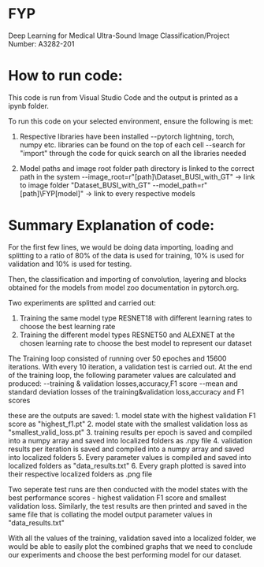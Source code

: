 # FYP
Deep Learning for Medical Ultra-Sound Image Classification/Project Number: A3282-201

# How to run code:
This code is run from Visual Studio Code and the output is printed as a ipynb folder. 

To run this code on your selected environment, ensure the following is met:
  1. Respective libraries have been installed
        --pytorch lightning, torch, numpy etc. libraries can be found on the top of each cell
        --search for "import" through the code for quick search on all the libraries needed
        
  2. Model paths and image root folder path directory is linked to the correct path in the system
        --image_root=r"[path]\Dataset_BUSI_with_GT" -> link to image folder "Dataset_BUSI_with_GT"
        --model_path=r"[path]\FYP\[model]" -> link to every respective models
  
# Summary Explanation of code:
For the first few lines, we would be doing data importing, loading and splitting to a ratio of 80% of the data is used for training, 10% is used for validation and 10% is used for testing.

Then, the classification and importing of convolution, layering and blocks obtained for the models from model zoo documentation in pytorch.org.

Two experiments are splitted and carried out:
  1. Training the same model type RESNET18 with different learning rates to choose the best learning rate
  2. Training the different model types RESNET50 and ALEXNET at the chosen learning rate to choose the best model to represent our dataset

The Training loop consisted of running over 50 epoches and 15600 iterations. 
With every 10 iteration, a validation test is carried out.
At the end of the training loop, 
  the following parameter values are calculated and produced:
    --training & validation losses,accuracy,F1 score
    --mean and standard deviation losses of the training&validation loss,accuracy and F1 scores
    
  these are the outputs are saved:
    1. model state with the highest validation F1 score as "highest_f1.pt"
    2. model state with the smallest validation loss as "smallest_valid_loss.pt"
    3. training results per epoch is saved and compiled into a numpy array and saved into localized folders as .npy file
    4. validation results per iteration is saved and compiled into a numpy array and saved into localized folders
    5. Every parameter values is compiled and saved into localized folders as "data_results.txt"
    6. Every graph plotted is saved into their respective localized folders as .png file
    
Two seperate test runs are then conducted with the model states with the best performance scores - highest validation F1 score and smallest validation loss. Similarly, the test results are then printed and saved in the same file that is collating the model output parameter values in "data_results.txt"
 
With all the values of the training, validation saved into a localized folder, we would be able to easily plot the combined graphs that we need to conclude our experiments and choose the best performing model for our dataset.
